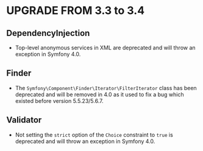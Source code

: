 UPGRADE FROM 3.3 to 3.4
=======================

DependencyInjection
-------------------

  * Top-level anonymous services in XML are deprecated and will throw an exception in Symfony 4.0.

Finder
------

 * The `Symfony\Component\Finder\Iterator\FilterIterator` class has been
   deprecated and will be removed in 4.0 as it used to fix a bug which existed 
   before version 5.5.23/5.6.7.

Validator
---------

 * Not setting the `strict` option of the `Choice` constraint to `true` is
   deprecated and will throw an exception in Symfony 4.0.
